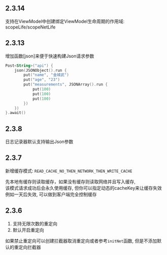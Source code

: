 ## 2.3.14
支持在ViewModel中创建绑定ViewModel生命周期的作用域: scopeLife/scopeNetLife


## 2.3.13
增加函数[json]来便于快速构建Json请求参数

```kotlin
Post<String>("api") {
    json(JSONObject().run {
        put("name", "金城武")
        put("age", "23")
        put("measurements", JSONArray().run {
            put(100)
            put(100)
            put(100)
        })
    })
}.await()
```

## 2.3.8
日志记录器默认支持输出Json参数

## 2.3.7

新增缓存模式: `READ_CACHE_NO_THEN_NETWORK_THEN_WRITE_CACHE`

先本地有缓存则读取缓存，如果没有缓存则读取网络并且写入缓存, <br>该模式请求成功后会永久使用缓存, 但你可以指定动态的cacheKey来让缓存失效 <br>例如一天后失效, 可以做到客户端完全控制缓存

## 2.3.6

1.  支持无限次数的重定向
2.  默认开启重定向

如果禁止重定向可以创建拦截器取消重定向或者参考`initNet`函数, 但是不添加默认的重定向拦截器